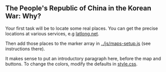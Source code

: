 <section id="test">

# The People's Republic of China in the Korean War: Why?


Your first task will be to locate some real places.  You can get the precise locations at various services, e.g [latlong.net](http://www.latlong.net/).

Then add those places to the marker array in [../js/maps-setup.js](../js/maps-setup.js) (see instructions there).

It makes sense to put an introductory paragraph here, before the map and buttons. To change the colors, modify the defaults in [style.css](../css/map-styles.css).


</section>
